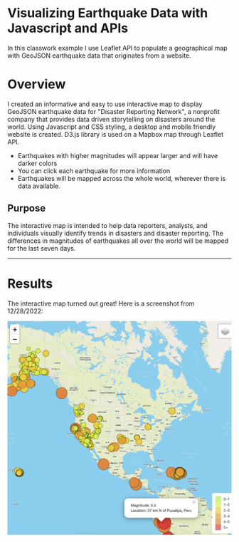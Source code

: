 # Visualizing Earthquake Data with Javascript and APIs
In this classwork example I use Leaflet API to populate a geographical map with GeoJSON earthquake data that originates from a website. 

# Overview
I created an informative and easy to use interactive map to display GeoJSON earthquake data for "Disaster Reporting Network", a nonprofit company that provides data driven storytelling on disasters around the world. Using Javascript and CSS styling, a desktop and mobile friendly website is created. D3.js library is used on a Mapbox map through Leaflet API.

* Earthquakes with higher magnitudes will appear larger and will have darker colors
* You can click each earthquake for more information
* Earthquakes will be mapped across the whole world, wherever there is data available.

## Purpose
The interactive map is intended to help data reporters, analysts, and individuals visually identify trends in disasters and disaster reporting. The differences in magnitudes of earthquakes all over the world will be mapped for the last seven days.

---
# Results
The interactive map turned out great! Here is a screenshot from 12/28/2022:

![Earthquake map](/Resources/earthquake_map.png)
